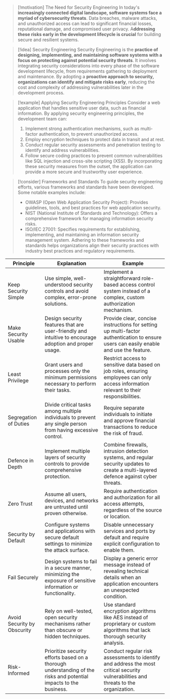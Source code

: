 
> [!motivation] The Need for Security Engineering
> In today's **increasingly connected digital landscape, software systems face a myriad of cybersecurity threats**. Data breaches, malware attacks, and unauthorized access can lead to significant financial losses, reputational damage, and compromised user privacy. A**ddressing these risks early in the development lifecycle is crucial** for building secure and resilient systems.

> [!idea] Security Engineering
> Security Engineering is the **practice of designing, implementing, and maintaining software systems with a focus on protecting against potential security threats**. It involves integrating security considerations into every phase of the software development lifecycle, from requirements gathering to deployment and maintenance. By adopting a **proactive approach to security, organizations can identify and mitigate risks early**, reducing the cost and complexity of addressing vulnerabilities later in the development process.

> [!example] Applying Security Engineering Principles
> Consider a web application that handles sensitive user data, such as financial information. By applying security engineering principles, the development team can:
> 1. Implement strong authentication mechanisms, such as multi-factor authentication, to prevent unauthorized access.
> 2. Employ encryption techniques to protect data in transit and at rest.
> 3. Conduct regular security assessments and penetration testing to identify and address vulnerabilities.
> 4. Follow secure coding practices to prevent common vulnerabilities like SQL injection and cross-site scripting (XSS).
> By incorporating these security measures from the outset, the application can provide a more secure and trustworthy user experience.

> [!consider] Frameworks and Standards
> To guide security engineering efforts, various frameworks and standards have been developed. Some notable examples include:
> - OWASP (Open Web Application Security Project): Provides guidelines, tools, and best practices for web application security.
> - NIST (National Institute of Standards and Technology): Offers a comprehensive framework for managing information security risks.
> - ISO/IEC 27001: Specifies requirements for establishing, implementing, and maintaining an information security management system.
> Adhering to these frameworks and standards helps organizations align their security practices with industry best practices and regulatory requirements.

| Principle                 | Explanation                                                                                                      | Example                                                                                                                                  |
|---------------------------|------------------------------------------------------------------------------------------------------------------|------------------------------------------------------------------------------------------------------------------------------------------|
| Keep Security Simple      | Use simple, well-understood security controls and avoid complex, error-prone solutions.                          | Implement a straightforward role-based access control system instead of a complex, custom authorization mechanism.                        |
| Make Security Usable      | Design security features that are user-friendly and intuitive to encourage adoption and proper usage.            | Provide clear, concise instructions for setting up multi-factor authentication to ensure users can easily enable and use the feature.     |
| Least Privilege           | Grant users and processes only the minimum permissions necessary to perform their tasks.                         | Restrict access to sensitive data based on job roles, ensuring employees can only access information relevant to their responsibilities. |
| Segregation of Duties     | Divide critical tasks among multiple individuals to prevent any single person from having excessive control.     | Require separate individuals to initiate and approve financial transactions to reduce the risk of fraud.                                 |
| Defence in Depth          | Implement multiple layers of security controls to provide comprehensive protection.                              | Combine firewalls, intrusion detection systems, and regular security updates to create a multi-layered defence against cyber threats.    |
| Zero Trust                | Assume all users, devices, and networks are untrusted until proven otherwise.                                    | Require authentication and authorization for all access attempts, regardless of the source or location.                                  |
| Security by Default       | Configure systems and applications with secure default settings to minimize the attack surface.                  | Disable unnecessary services and ports by default and require explicit configuration to enable them.                                     |
| Fail Securely             | Design systems to fail in a secure manner, minimizing the exposure of sensitive information or functionality.    | Display a generic error message instead of revealing technical details when an application encounters an unexpected condition.            |
| Avoid Security by Obscurity| Rely on well-tested, open security mechanisms rather than obscure or hidden techniques.                          | Use standard encryption algorithms like AES instead of proprietary or custom algorithms that lack thorough security analysis.            |
| Risk-Informed             | Prioritize security efforts based on a thorough understanding of the risks and potential impacts to the business.| Conduct regular risk assessments to identify and address the most critical security vulnerabilities and threats to the organization.     |
